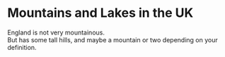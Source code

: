 Mountains and Lakes in the UK
===================   
England is not very mountainous.   
But has some tall hills, and maybe a
mountain or two depending on your definition.
